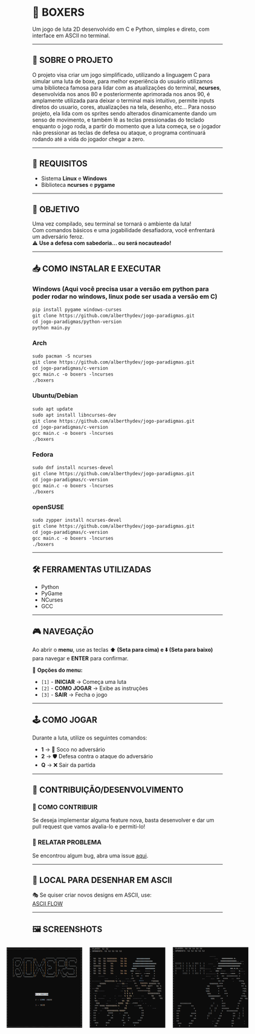 # 🥊 BOXERS  
Um jogo de luta 2D desenvolvido em C e Python, simples e direto, com interface em ASCII no terminal.

---

## 📌 SOBRE O PROJETO  
O projeto visa criar um jogo simplificado, utilizando a linguagem C para simular uma luta de boxe, para melhor experiência do
usuário utilizamos uma biblioteca famosa para lidar com as atualizações do terminal, **ncurses**, desenvolvida nos anos 80 e
posteriormente aprimorada nos anos 90, é amplamente utilizada para deixar o terminal mais intuitivo, permite inputs diretos
do usuario, cores, atualizações na tela, desenho, etc... Para nosso projeto, ela lida com os sprites sendo alterados
dinamicamente dando um senso de movimento, e também lê as teclas pressionadas do teclado enquanto o jogo roda,
a partir do momento que a luta começa, se o jogador não pressionar as teclas de defesa ou ataque, o programa continuará
rodando até a vida do jogador chegar a zero.

---

## 🔧 REQUISITOS  
- Sistema **Linux** e **Windows**
- Biblioteca **ncurses** e **pygame**

---

## 🎯 OBJETIVO  
Uma vez compilado, seu terminal se tornará o ambiente da luta!  
Com comandos básicos e uma jogabilidade desafiadora, você enfrentará um adversário feroz.  
⚠️ **Use a defesa com sabedoria... ou será nocauteado!**  

---

## 📥 COMO INSTALAR E EXECUTAR  
### Windows (Aqui você precisa usar a versão em python para poder rodar no windows, linux pode ser usada a versão em C)
```
pip install pygame windows-curses
git clone https://github.com/alberthydev/jogo-paradigmas.git
cd jogo-paradigmas/python-version
python main.py
```

### Arch
```
sudo pacman -S ncurses
git clone https://github.com/alberthydev/jogo-paradigmas.git
cd jogo-paradigmas/c-version
gcc main.c -o boxers -lncurses
./boxers
```

### Ubuntu/Debian
```
sudo apt update
sudo apt install libncurses-dev
git clone https://github.com/alberthydev/jogo-paradigmas.git
cd jogo-paradigmas/c-version
gcc main.c -o boxers -lncurses
./boxers
```

### Fedora
```
sudo dnf install ncurses-devel
git clone https://github.com/alberthydev/jogo-paradigmas.git
cd jogo-paradigmas/c-version
gcc main.c -o boxers -lncurses
./boxers
```

### openSUSE
```
sudo zypper install ncurses-devel
git clone https://github.com/alberthydev/jogo-paradigmas.git
cd jogo-paradigmas/c-version
gcc main.c -o boxers -lncurses
./boxers
```
---

## 🛠️ FERRAMENTAS UTILIZADAS
- Python
- PyGame
- NCurses
- GCC

---

## 🎮 NAVEGAÇÃO  
Ao abrir o **menu**, use as teclas **⬆️ (Seta para cima) e ⬇️ (Seta para baixo)** para navegar e **ENTER** para confirmar.  

📌 **Opções do menu:**  
- `[1]` - **INICIAR** → Começa uma luta  
- `[2]` - **COMO JOGAR** → Exibe as instruções  
- `[3]` - **SAIR** → Fecha o jogo  

---

## 🕹️ COMO JOGAR  
Durante a luta, utilize os seguintes comandos:  
- **1** → 🥊 Soco no adversário  
- **2** → 🛡️ Defesa contra o ataque do adversário  
- **Q** → ❌ Sair da partida  

---

## 🤝 CONTRIBUIÇÃO/DESENVOLVIMENTO  

### 📝 COMO CONTRIBUIR  
Se deseja implementar alguma feature nova, basta desenvolver e dar um pull request que vamos avalia-lo e permiti-lo!

### 🐛 RELATAR PROBLEMA  
Se encontrou algum bug, abra uma issue [aqui](https://github.com/alberthydev/jogo-paradigmas/issues). 

---

## 🎨 LOCAL PARA DESENHAR EM ASCII  
🎭 Se quiser criar novos designs em ASCII, use:  
[ASCII FLOW](https://asciiflow.com/#/)  

---

## 🖼️ SCREENSHOTS
<div style="display: flex; justify-content: center;">
    <img src="screenshots/screen1.png" alt="Screenshot 1" style="width: 200px; margin: 10px;">
    <img src="screenshots/screen2.png" alt="Screenshot 2" style="width: 200px; margin: 10px;">
    <img src="screenshots/screen3.png" alt="Screenshot 3" style="width: 200px; margin: 10px;">
</div>
